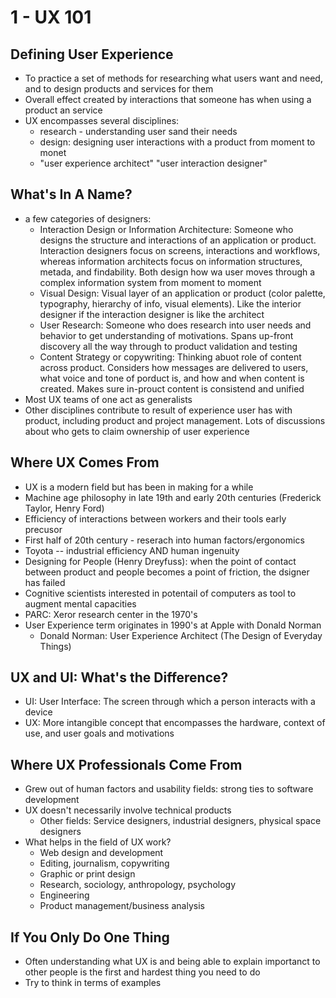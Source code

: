 # 1 - UX 101

## Defining User Experience

- To practice a set of methods for researching what users want and need, and to design products and services for them
- Overall effect created by interactions that someone has when using a product an service
- UX encompasses several disciplines:
  - research - understanding user sand their needs
  - design: designing user interactions with a product from moment to monet
  - "user experience architect" "user interaction designer"

## What's In A Name?

- a few categories of designers:
  - Interaction Design or Information Architecture: Someone who designs the structure and interactions of an application or product. Interaction designers focus on screens, interactions and workflows, whereas information architects focus on information structures, metada, and findability. Both design how wa user moves through a complex information system from moment to moment
  - Visual Design: Visual layer of an application or product (color palette, typography, hierarchy of info, visual elements). Like the interior designer if the interaction designer is like the architect
  - User Research: Someone who does research into user needs and behavior to get understanding of motivations. Spans up-front discovery all the way through to product validation and testing
  - Content Strategy or copywriting: Thinking abuot role of content across product. Considers how messages are delivered to users, what voice and tone of porduct is, and how and when content is created. Makes sure in-prouct content is consistend and unified
- Most UX teams of one act as generalists
- Other disciplines contribute to result of experience user has with product, including product and project management. Lots of discussions about who gets to claim ownership of user experience

## Where UX Comes From

- UX is a modern field but has been in making for a while
- Machine age philosophy in late 19th and early 20th centuries (Frederick Taylor, Henry Ford)
- Efficiency of interactions between workers and their tools early precusor
- First half of 20th century - reserach into human factors/ergonomics
- Toyota -- industrial efficiency AND human ingenuity
- Designing for People (Henry Dreyfuss): when the point of contact between product and people becomes a point of friction, the dsigner has failed
- Cognitive scientists interested in potentail of computers as tool to augment mental capacities
- PARC: Xeror research center in the 1970's
- User Experience term originates in 1990's at Apple with Donald Norman
  - Donald Norman: User Experience Architect (The Design of Everyday Things)

## UX and UI: What's the Difference?

- UI: User Interface: The screen through which a person interacts with a device
- UX: More intangible concept that encompasses the hardware, context of use, and user goals and motivations

## Where UX Professionals Come From

- Grew out of human factors and usability fields: strong ties to software development
- UX doesn't necessarily involve technical products
  - Other fields: Service designers, industrial designers, physical space designers
- What helps in the field of UX work?
  - Web design and development
  - Editing, journalism, copywriting
  - Graphic or print design
  - Research, sociology, anthropology, psychology
  - Engineering
  - Product management/business analysis

## If You Only Do One Thing

- Often understanding what UX is and being able to explain importanct to other people is the first and hardest thing you need to do
- Try to think in terms of examples
